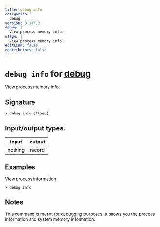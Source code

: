 ```yaml
---
title: debug info
categories: |
  debug
version: 0.107.0
debug: |
  View process memory info.
usage: |
  View process memory info.
editLink: false
contributors: false
---
```

<!-- This file is automatically generated. Please edit the command in https://github.com/nushell/nushell instead. -->

# `debug info` for [debug](/commands/categories/debug.md)

<div class='command-title'>View process memory info.</div>

## Signature

```> debug info {flags} ```


## Input/output types:

| input   | output |
| ------- | ------ |
| nothing | record |
## Examples

View process information
```nu
> debug info

```

## Notes
This command is meant for debugging purposes.
It shows you the process information and system memory information.